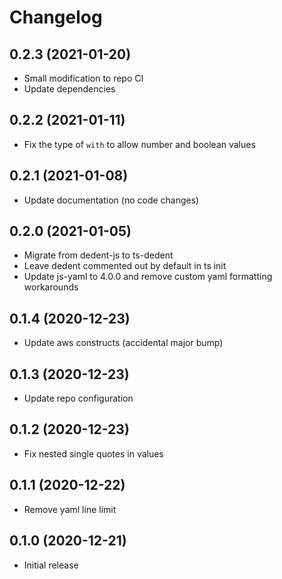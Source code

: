 # Changelog

## 0.2.3 (2021-01-20)

* Small modification to repo CI
* Update dependencies

## 0.2.2 (2021-01-11)

* Fix the type of `with` to allow number and boolean values

## 0.2.1 (2021-01-08)

* Update documentation (no code changes)

## 0.2.0 (2021-01-05)

* Migrate from dedent-js to ts-dedent
* Leave dedent commented out by default in ts init
* Update js-yaml to 4.0.0 and remove custom yaml formatting workarounds

## 0.1.4 (2020-12-23)

* Update aws constructs (accidental major bump)

## 0.1.3 (2020-12-23)

* Update repo configuration

## 0.1.2 (2020-12-23)

* Fix nested single quotes in values

## 0.1.1 (2020-12-22)

* Remove yaml line limit

## 0.1.0 (2020-12-21)

* Initial release
